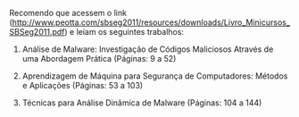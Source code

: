 Recomendo que acessem o link (http://www.peotta.com/sbseg2011/resources/downloads/Livro_Minicursos_SBSeg2011.pdf) e leiam os seguintes trabalhos:

1. Análise de Malware: Investigação de Códigos Maliciosos Através de uma Abordagem Prática (Páginas: 9 a 52)

2. Aprendizagem de Máquina para Segurança de Computadores: Métodos e Aplicações (Páginas: 53 a 103)

3. Técnicas para Análise Dinâmica de Malware (Páginas: 104 a 144)
